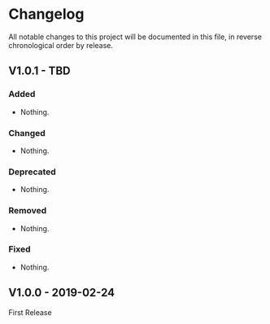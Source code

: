 Changelog
=========

All notable changes to this project will be documented in this file, in reverse chronological order by release.

## V1.0.1 - TBD

### Added

- Nothing.

### Changed

- Nothing.

### Deprecated

- Nothing.

### Removed

- Nothing.

### Fixed

- Nothing.

## V1.0.0 - 2019-02-24
First Release